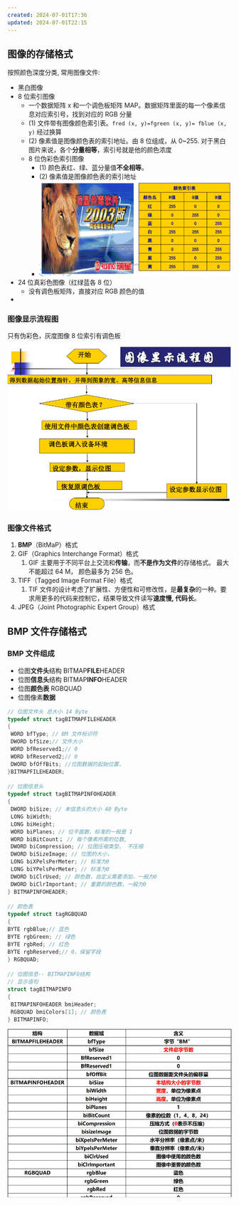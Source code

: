 ```yaml
---
created: 2024-07-01T17:36
updated: 2024-07-01T22:15
---
```


## 图像的存储格式

按照颜色深度分类, 常用图像文件:

- 黑白图像
- 8 位索引图像
  - 一个数据矩阵 x 和一个调色板矩阵 MAP。数据矩阵里面的每一个像素信息对应索引号，找到对应的 RGB 分量
  - (1) 文件带有图像颜色索引表。`fred (x, y)=fgreen (x, y)= fblue (x, y)` 经过换算
  - (2) 像素值是图像颜色表的索引地址。由 8 位组成，从 0~255. 对于黑白图片来说，各个**分量相等**，索引号就是他的颜色浓度
  - 8 位伪彩色索引图像
    - (1) 颜色表红、绿、蓝分量值**不全相等**。
    - (2) 像素值是图像颜色表的索引地址
    - ![](./assets/image-1b-图像存储格式-2024-07-01_21-22-09-022.png)
- 24 位真彩色图像（红绿蓝各 8 位）
  - 没有调色板矩阵，直接对应 RGB 颜色的值
-

### 图像显示流程图

只有伪彩色，灰度图像 8 位索引有调色板

![](./assets/image-1b-图像存储格式-2024-07-01_21-25-53-890.png)

### 图像文件格式

1. **BMP**（BitMaP）格式
2. GIF（Graphics Interchange Format）格式
   1. GIF 主要用于不同平台上交流和**传输**，而**不是作为文件**的存储格式。 最大不能超过 64 M， 颜色最多为 256 色。
3. TIFF（Tagged Image Format File）格式
   1. TIF 文件的设计考虑了扩展性、方便性和可修改性，是**最复杂**的一种。要求用更多的代码来控制它，结果导致文件读写**速度慢, 代码长**。
4. JPEG（Joint Photographic Expert Group）格式

## BMP 文件存储格式

### BMP 文件组成

- 位图**文件头**结构 BITMAP**FILE**HEADER
- 位图**信息头**结构 BITMAP**INFO**HEADER
- 位图**颜色表** RGBQUAD
- 位图像素**数据**

```cpp
// 位图文件头 总大小 14 Byte
typedef struct tagBITMAPFILEHEADER
{
 WORD bfType; // BM 文件标识符
 DWORD bfSize;// 文件大小
 WORD bfReserved1;// 0
 WORD bfReserved2;// 0
 DWORD bfOffBits; //位图数据的起始位置，
}BITMAPFILEHEADER;

// 位图信息头
typedef struct tagBITMAPINFOHEADER
{
 DWORD biSize; // 本信息头的大小 40 Byte
 LONG biWidth;
 LONG biHeight;
 WORD biPlanes; // 位平面数，标准的一般是 1
 WORD biBitCount； // 每个像素所需的位数,
 DWORD biCompression; // 位图压缩类型， 不压缩
 DWORD biSizeImage; // 位图的大小，
 LONG biXPelsPerMeter; // 标准为0
 LONG biYPelsPerMeter; // 标准为0
 DWORD biClrUsed; // 颜色数，自定义需要添加，一般为0
 DWORD biClrImportant; // 重要的颜色数，一般为0
} BITMAPINFOHEADER;

// 颜色表
typedef struct tagRGBQUAD
{
BYTE rgbBlue;// 蓝色
BYTE rgbGreen; // 绿色
BYTE rgbRed; // 红色
BYTE rgbReserved;// 0，保留字段
} RGBQUAD;

// 位图信息-- BITMAPINFO结构
// 显示语句
struct tagBITMAPINFO
{
 BITMAPINFOHEADER bmiHeader;
 RGBQUAD bmiColors[1]; // 颜色表
} BITMAPINFO;
```

![](./assets/image-1b-图像存储格式-2024-07-01_22-15-07-433.png)
